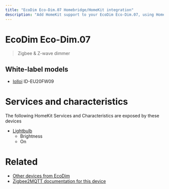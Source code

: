 ```yaml
---
title: "EcoDim Eco-Dim.07 Homebridge/HomeKit integration"
description: "Add HomeKit support to your EcoDim Eco-Dim.07, using Homebridge, Zigbee2MQTT and homebridge-z2m."
---
```

<!---
This file has been GENERATED using src/docgen/docgen.ts
DO NOT EDIT THIS FILE MANUALLY!
-->
# EcoDim Eco-Dim.07
> Zigbee & Z-wave dimmer 


## White-label models
* [Iolloi](../index.md#iolloi) ID-EU20FW09

# Services and characteristics
The following HomeKit Services and Characteristics are exposed by
these devices

* [Lightbulb](../../light.md)
  * Brightness
  * On


# Related
* [Other devices from EcoDim](../index.md#ecodim)
* [Zigbee2MQTT documentation for this device](https://www.zigbee2mqtt.io/devices/Eco-Dim.07.html)
